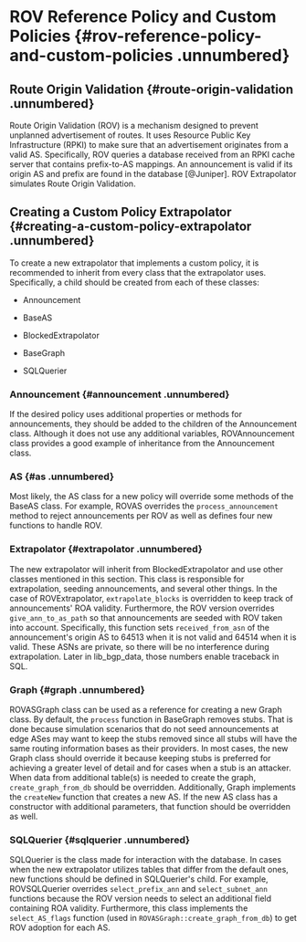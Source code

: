 ROV Reference Policy and Custom Policies {#rov-reference-policy-and-custom-policies .unnumbered}
========================================

Route Origin Validation {#route-origin-validation .unnumbered}
-----------------------

Route Origin Validation (ROV) is a mechanism designed to prevent
unplanned advertisement of routes. It uses Resource Public Key
Infrastructure (RPKI) to make sure that an advertisement originates from
a valid AS. Specifically, ROV queries a database received from an RPKI
cache server that contains prefix-to-AS mappings. An announcement is
valid if its origin AS and prefix are found in the database [@Juniper].
ROV Extrapolator simulates Route Origin Validation.

Creating a Custom Policy Extrapolator {#creating-a-custom-policy-extrapolator .unnumbered}
-------------------------------------

To create a new extrapolator that implements a custom policy, it is
recommended to inherit from every class that the extrapolator uses.
Specifically, a child should be created from each of these classes:

-   Announcement

-   BaseAS

-   BlockedExtrapolator

-   BaseGraph

-   SQLQuerier

### Announcement {#announcement .unnumbered}

If the desired policy uses additional properties or methods for
announcements, they should be added to the children of the Announcement
class. Although it does not use any additional variables,
ROVAnnouncement class provides a good example of inheritance from the
Announcement class.

### AS {#as .unnumbered}

Most likely, the AS class for a new policy will override some methods of
the BaseAS class. For example, ROVAS overrides the
`process_announcement` method to reject announcements per ROV as well as
defines four new functions to handle ROV.

### Extrapolator {#extrapolator .unnumbered}

The new extrapolator will inherit from BlockedExtrapolator and use other
classes mentioned in this section. This class is responsible for
extrapolation, seeding announcements, and several other things. In the
case of ROVExtrapolator, `extrapolate_blocks` is overridden to keep
track of announcements' ROA validity. Furthermore, the ROV version
overrides `give_ann_to_as_path` so that announcements are seeded with
ROV taken into account. Specifically, this function sets
`received_from_asn` of the announcement's origin AS to 64513 when it is
not valid and 64514 when it is valid. These ASNs are private, so there
will be no interference during extrapolation. Later in lib\_bgp\_data,
those numbers enable traceback in SQL.

### Graph {#graph .unnumbered}

ROVASGraph class can be used as a reference for creating a new Graph
class. By default, the `process` function in BaseGraph removes stubs.
That is done because simulation scenarios that do not seed announcements
at edge ASes may want to keep the stubs removed since all stubs will
have the same routing information bases as their providers. In most
cases, the new Graph class should override it because keeping stubs is
preferred for achieving a greater level of detail and for cases when a
stub is an attacker. When data from additional table(s) is needed to
create the graph, `create_graph_from_db` should be overridden.
Additionally, Graph implements the `createNew` function that creates a
new AS. If the new AS class has a constructor with additional
parameters, that function should be overridden as well.

### SQLQuerier {#sqlquerier .unnumbered}

SQLQuerier is the class made for interaction with the database. In cases
when the new extrapolator utilizes tables that differ from the default
ones, new functions should be defined in SQLQuerier's child. For
example, ROVSQLQuerier overrides `select_prefix_ann` and
`select_subnet_ann` functions because the ROV version needs to select an
additional field containing ROA validity. Furthermore, this class
implements the `select_AS_flags` function (used in
`ROVASGraph::create_graph_from_db`) to get ROV adoption for each AS.
